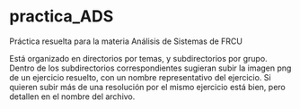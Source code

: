 # practica_ADS
Práctica resuelta para la materia Análisis de Sistemas de FRCU

Está organizado en directorios por temas, y subdirectorios por grupo. Dentro de los subdirectorios correspondientes sugieran subir la imagen png de un ejercicio resuelto, con un nombre representativo del ejercicio. Si quieren subir más de una resolución por el mismo ejercicio está bien, pero detallen en el nombre del archivo.
